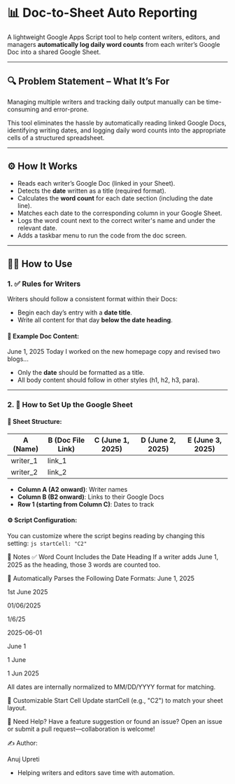 # 📊 Doc-to-Sheet Auto Reporting

A lightweight Google Apps Script tool to help content writers, editors, and managers **automatically log daily word counts** from each writer’s Google Doc into a shared Google Sheet.

---

## 🔍 Problem Statement – What It’s For

Managing multiple writers and tracking daily output manually can be time-consuming and error-prone.

This tool eliminates the hassle by automatically reading linked Google Docs, identifying writing dates, and logging daily word counts into the appropriate cells of a structured spreadsheet.

---

## ⚙️ How It Works

- Reads each writer’s Google Doc (linked in your Sheet).
- Detects the **date** written as a title (required format).
- Calculates the **word count** for each date section (including the date line).
- Matches each date to the corresponding column in your Google Sheet.
- Logs the word count next to the correct writer's name and under the relevant date.
- Adds a taskbar menu to run the code from the doc screen.

---

## 🧑‍💻 How to Use

### 1. ✅ Rules for Writers

Writers should follow a consistent format within their Docs:

- Begin each day’s entry with a **date title**.
- Write all content for that day **below the date heading**.

#### 📄 Example Doc Content:
June 1, 2025
Today I worked on the new homepage copy and revised two blogs...


- Only the **date** should be formatted as a title.
- All body content should follow in other styles (h1, h2, h3, para).

---

### 2. 🧾 How to Set Up the Google Sheet

#### 🧱 Sheet Structure:

| A (Name)     | B (Doc File Link) | C (June 1, 2025) | D (June 2, 2025) | E (June 3, 2025) |
|--------------|------------------|------------------|------------------|------------------|
| writer_1     | link_1           |                  |                  |                  |
| writer_2     | link_2           |                  |                  |                  |

- **Column A (A2 onward)**: Writer names  
- **Column B (B2 onward)**: Links to their Google Docs  
- **Row 1 (starting from Column C)**: Dates to track

#### ⚙️ Script Configuration:
You can customize where the script begins reading by changing this setting:
```js startCell: "C2" ```

🧠 Notes
✅ Word Count Includes the Date Heading
If a writer adds June 1, 2025 as the heading, those 3 words are counted too.

📅 Automatically Parses the Following Date Formats:
June 1, 2025

1st June 2025

01/06/2025

1/6/25

2025-06-01

June 1

1 June

1 Jun 2025

All dates are internally normalized to MM/DD/YYYY format for matching.

🧩 Customizable Start Cell
Update startCell (e.g., "C2") to match your sheet layout.

🙋 Need Help?
Have a feature suggestion or found an issue?
Open an issue or submit a pull request—collaboration is welcome!

✍️ Author:

Anuj Upreti

- Helping writers and editors save time with automation.